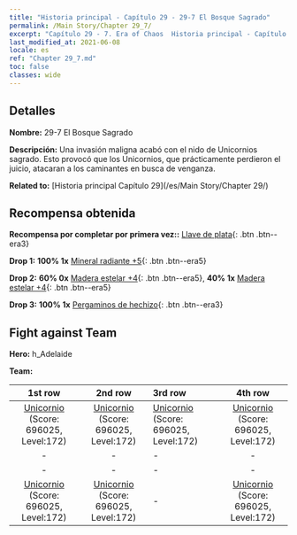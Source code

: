 ```yaml
---
title: "Historia principal - Capítulo 29 - 29-7 El Bosque Sagrado"
permalink: /Main Story/Chapter 29_7/
excerpt: "Capítulo 29 - 7. Era of Chaos  Historia principal - Capítulo 29_7. 29-7 El Bosque Sagrado"
last_modified_at: 2021-06-08
locale: es
ref: "Chapter 29_7.md"
toc: false
classes: wide
---
```


## Detalles

 **Nombre:** 29-7 El Bosque Sagrado

 **Descripción:** Una invasión maligna acabó con el nido de Unicornios sagrado. Esto provocó que los Unicornios, que prácticamente perdieron el juicio, atacaran a los caminantes en busca de venganza.

 **Related to:** [Historia principal Capítulo 29](/es/Main Story/Chapter 29/)

## Recompensa obtenida

 **Recompensa por completar por primera vez::** [Llave de plata](/ItemsES/con_693/){: .btn .btn--era3}

 **Drop 1:** **100% 1x** [Mineral radiante +5](/ItemsES/mat_96/){: .btn .btn--era5}

 **Drop 2:** **60% 0x** [Madera estelar +4](/ItemsES/mat_90/){: .btn .btn--era5}, **40% 1x** [Madera estelar +4](/ItemsES/mat_90/){: .btn .btn--era5}

 **Drop 3:** **100% 1x** [Pergaminos de hechizo](/ItemsES/con_694/){: .btn .btn--era3}


## Fight against Team
 **Hero:** h_Adelaide

 **Team:**


  | 1st row | 2nd row | 3rd row | 4th row |
  |:----:|:----:|:----|:----:|
  | [Unicornio](/es/units/Unicorn/) (Score: 696025, Level:172)  | [Unicornio](/es/units/Unicorn/) (Score: 696025, Level:172)  | [Unicornio](/es/units/Unicorn/) (Score: 696025, Level:172)  | [Unicornio](/es/units/Unicorn/) (Score: 696025, Level:172)  |
  | - | - | - | - |
  | - | - | - | - |
  | [Unicornio](/es/units/Unicorn/) (Score: 696025, Level:172)  | [Unicornio](/es/units/Unicorn/) (Score: 696025, Level:172)  | - | [Unicornio](/es/units/Unicorn/) (Score: 696025, Level:172)  |


